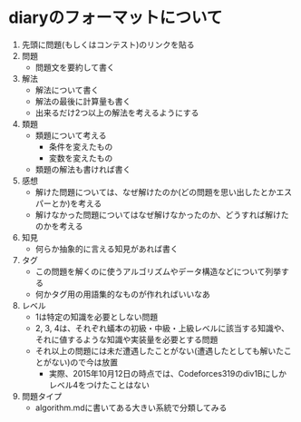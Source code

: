 # diaryのフォーマットについて

1. 先頭に問題(もしくはコンテスト)のリンクを貼る
2. 問題
    - 問題文を要約して書く
3. 解法
    - 解法について書く
    - 解法の最後に計算量も書く
    - 出来るだけ2つ以上の解法を考えるようにする
4. 類題
    - 類題について考える
        - 条件を変えたもの
        - 変数を変えたもの
    - 類題の解法も書ければ書く
5. 感想
    - 解けた問題については、なぜ解けたのか(どの問題を思い出したとかエスパーとか)を考える
    - 解けなかった問題についてはなぜ解けなかったのか、どうすれば解けたのかを考える
6. 知見
    - 何らか抽象的に言える知見があれば書く
7. タグ
    - この問題を解くのに使うアルゴリズムやデータ構造などについて列挙する
    - 何かタグ用の用語集的なものが作れればいいなあ
8. レベル
    - 1は特定の知識を必要としない問題
    - 2, 3, 4は、それぞれ蟻本の初級・中級・上級レベルに該当する知識や、それに値するような知識や実装量を必要とする問題
    - それ以上の問題には未だ遭遇したことがない(遭遇したとしても解いたことがない)ので今は放置
        - 実際、2015年10月12日の時点では、Codeforces319のdiv1Bにしかレベル4をつけたことはない
9. 問題タイプ
    - algorithm.mdに書いてある大きい系統で分類してみる
